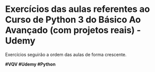 # Exercícios das aulas referentes ao Curso de Python 3 do Básico Ao Avançado (com projetos reais) - Udemy

Exercícios seguirão a ordem das aulas de forma crescente.

**#VQV #Udemy #Python**
